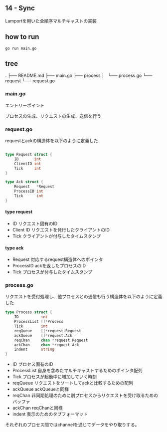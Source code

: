 ## 14 - Sync

Lamportを用いた全順序マルチキャストの実装

## how to run

```
go run main.go
```

## tree

.
├── README.md
├── main.go
├── process
│   └── process.go
└── request
    └── request.go

### main.go

エントリーポイント

プロセスの生成、リクエストの生成、送信を行う

### request.go

requestとackの構造体を以下のように定義した

```go

type Request struct {
	ID       int
	ClientID int
	Tick     int
}

type Ack struct {
	Request   *Request
	ProcessID int
	Tick      int
}

```

#### type request

- ID リクエスト固有のID
- Client ID リクエストを発行したクライアントのID
- Tick クライアントが付与したタイムスタンプ

#### type ack

- Request 対応するrequest構造体へのポインタ
- ProcessID ackを返したプロセスのID
- Tick プロセスが付与したタイムスタンプ

### process.go

リクエストを受付処理し、他プロセスとの通信も行う構造体を以下のように定義した

```go
type Process struct {
	ID          int
	ProcessList []*Process
	Tick        int
	reqQueue    []*request.Request
	ackQueue    []*request.Ack
	reqChan     chan *request.Request
	ackChan     chan *request.Ack
	indent      string
}
```

- ID プロセス固有のID
- ProcessList 自身を含めたマルチキャストするためのポインタ配列
- Tick プロセスが起動中に増加していく時刻
- reqQueue リクエストをソートしてackと比較するための配列
- ackQueue ackQueueと同様
- reqChan 非同期処理のために別プロセスからリクエストを受け取るためのバッファ
- ackChan reqChanと同様
- indent 表示のためのタブフォーマット

それぞれのプロセス間ではchannelを通じてデータをやり取りする。
